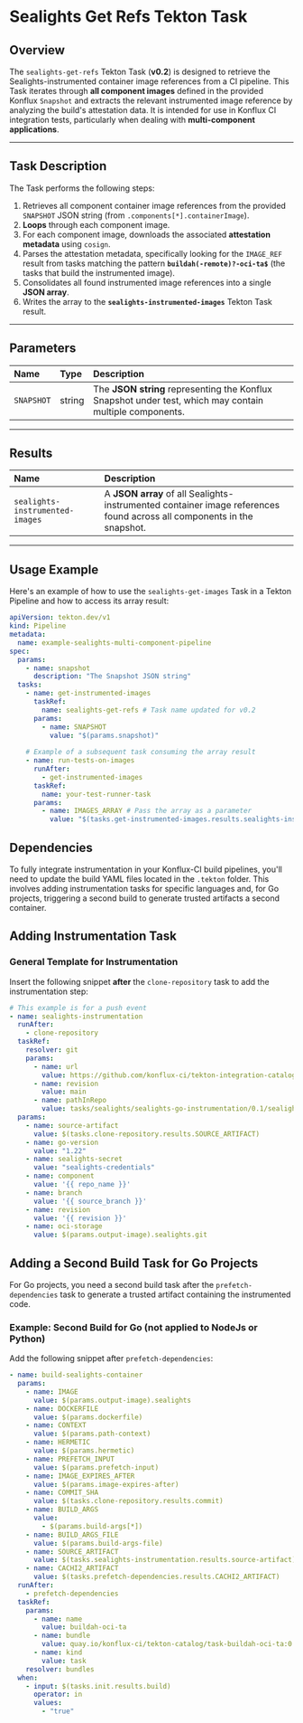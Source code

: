 # Sealights Get Refs Tekton Task

## Overview

The `sealights-get-refs` Tekton Task (**v0.2**) is designed to retrieve the Sealights-instrumented container image references from a CI pipeline. This Task iterates through **all component images** defined in the provided Konflux `Snapshot` and extracts the relevant instrumented image reference by analyzing the build's attestation data. It is intended for use in Konflux CI integration tests, particularly when dealing with **multi-component applications**.

***

## Task Description

The Task performs the following steps:

1.  Retrieves all component container image references from the provided `SNAPSHOT` JSON string (from `.components[*].containerImage`).
2.  **Loops** through each component image.
3.  For each component image, downloads the associated **attestation metadata** using `cosign`.
4.  Parses the attestation metadata, specifically looking for the `IMAGE_REF` result from tasks matching the pattern **`buildah(-remote)?-oci-ta$`** (the tasks that build the instrumented image).
5.  Consolidates all found instrumented image references into a single **JSON array**.
6.  Writes the array to the **`sealights-instrumented-images`** Tekton Task result.

***

## Parameters

| Name | Type | Description |
| :--- | :--- | :--- |
| `SNAPSHOT` | string | The **JSON string** representing the Konflux Snapshot under test, which may contain multiple components. |

***

## Results

| Name | Description |
| :--- | :--- |
| `sealights-instrumented-images` | A **JSON array** of all Sealights-instrumented container image references found across all components in the snapshot. |

***

## Usage Example

Here's an example of how to use the `sealights-get-images` Task in a Tekton Pipeline and how to access its array result:

```yaml
apiVersion: tekton.dev/v1
kind: Pipeline
metadata:
  name: example-sealights-multi-component-pipeline
spec:
  params:
    - name: snapshot
      description: "The Snapshot JSON string"
  tasks:
    - name: get-instrumented-images
      taskRef:
        name: sealights-get-refs # Task name updated for v0.2
      params:
        - name: SNAPSHOT
          value: "$(params.snapshot)"
    
    # Example of a subsequent task consuming the array result
    - name: run-tests-on-images
      runAfter:
        - get-instrumented-images
      taskRef:
        name: your-test-runner-task
      params:
        - name: IMAGES_ARRAY # Pass the array as a parameter
          value: "$(tasks.get-instrumented-images.results.sealights-instrumented-images)"
```

## Dependencies

To fully integrate instrumentation in your Konflux-CI build pipelines, you'll need to update the build YAML files located in the `.tekton` folder. This involves adding instrumentation tasks for specific languages and, for Go projects, triggering a second build to generate trusted artifacts a second container.

## Adding Instrumentation Task

### General Template for Instrumentation

Insert the following snippet **after** the `clone-repository` task to add the instrumentation step:

```yaml
# This example is for a push event
- name: sealights-instrumentation
  runAfter:
    - clone-repository
  taskRef:
    resolver: git
    params:
      - name: url
        value: https://github.com/konflux-ci/tekton-integration-catalog.git
      - name: revision
        value: main
      - name: pathInRepo
        value: tasks/sealights/sealights-go-instrumentation/0.1/sealights-go-instrumentation.yaml
  params:
    - name: source-artifact
      value: $(tasks.clone-repository.results.SOURCE_ARTIFACT)
    - name: go-version
      value: "1.22"
    - name: sealights-secret
      value: "sealights-credentials"
    - name: component
      value: '{{ repo_name }}'
    - name: branch
      value: '{{ source_branch }}'
    - name: revision
      value: '{{ revision }}'
    - name: oci-storage
      value: $(params.output-image).sealights.git
```

## Adding a Second Build Task for Go Projects

For Go projects, you need a second build task after the `prefetch-dependencies` task to generate a trusted artifact containing the instrumented code.

### Example: Second Build for Go (not applied to NodeJs or Python)

Add the following snippet after `prefetch-dependencies`:

```yaml
- name: build-sealights-container
  params:
    - name: IMAGE
      value: $(params.output-image).sealights
    - name: DOCKERFILE
      value: $(params.dockerfile)
    - name: CONTEXT
      value: $(params.path-context)
    - name: HERMETIC
      value: $(params.hermetic)
    - name: PREFETCH_INPUT
      value: $(params.prefetch-input)
    - name: IMAGE_EXPIRES_AFTER
      value: $(params.image-expires-after)
    - name: COMMIT_SHA
      value: $(tasks.clone-repository.results.commit)
    - name: BUILD_ARGS
      value:
        - $(params.build-args[*])
    - name: BUILD_ARGS_FILE
      value: $(params.build-args-file)
    - name: SOURCE_ARTIFACT
      value: $(tasks.sealights-instrumentation.results.source-artifact) <---- This is super important to update
    - name: CACHI2_ARTIFACT
      value: $(tasks.prefetch-dependencies.results.CACHI2_ARTIFACT)
  runAfter:
    - prefetch-dependencies
  taskRef:
    params:
      - name: name
        value: buildah-oci-ta
      - name: bundle
        value: quay.io/konflux-ci/tekton-catalog/task-buildah-oci-ta:0.2@sha256:937f465189482f3279b9491161fff7720d4c443f27e6d9febbf2344268383011
      - name: kind
        value: task
    resolver: bundles
  when:
    - input: $(tasks.init.results.build)
      operator: in
      values:
        - "true"
```
